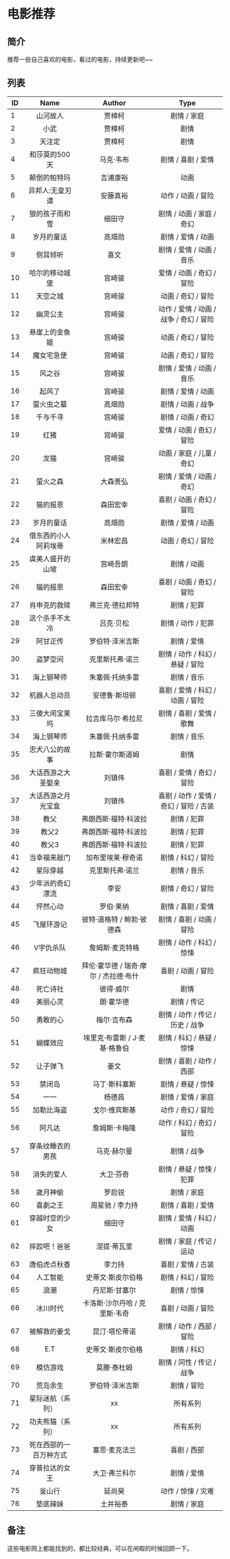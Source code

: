 # 电影推荐

## 简介
推荐一些自己喜欢的电影，看过的电影，持续更新吧~~

## 列表

|ID | Name       | Author | Type           |
| ------------- |:-----:|:-------:|:-------------:|
| 1 | 山河故人     | 贾樟柯 | 剧情 / 家庭 |
| 2 | 小武     | 贾樟柯 | 剧情 |
| 3 | 天注定     | 贾樟柯 | 剧情 |
| 4 | 和莎莫的500天 | 马克·韦布 | 剧情 / 喜剧 / 爱情 |
| 5 | 颠倒的帕特玛 | 吉浦康裕 | 动画 |
| 6 | 异邦人:无皇刃谭 | 安藤真裕 | 动作 / 动画 / 冒险 |
| 7 | 狼的孩子雨和雪 | 细田守 | 剧情 / 动画 / 家庭 / 奇幻 |
| 8 | 岁月的童话 | 高畑勋 | 剧情 / 爱情 / 动画 |
| 9 | 侧耳倾听 | 喜文 | 剧情 / 爱情 / 动画 / 音乐 |
| 10 | 哈尔的移动城堡 | 宫崎骏 | 爱情 / 动画 / 奇幻 / 冒险 |
| 11 | 天空之城 | 宫崎骏 | 动画 / 奇幻 / 冒险 |
| 12 | 幽灵公主 | 宫崎骏 |  动作 / 爱情 / 动画 / 战争 / 奇幻 / 冒险 |
| 13 | 悬崖上的金鱼姬 | 宫崎骏 | 动画 / 奇幻 / 冒险 |
| 14 | 魔女宅急便 | 宫崎骏 | 动画 / 奇幻 / 冒险 |
| 15 | 风之谷 | 宫崎骏 | 剧情 / 爱情 / 动画 / 音乐 |
| 16 | 起风了 | 宫崎骏 | 剧情 / 爱情 / 动画 |
| 17 | 萤火虫之墓 | 高畑勋 | 剧情 / 动画 / 战争 |
| 18 | 千与千寻 | 宫崎骏 | 剧情 / 动画 / 奇幻 |
| 19 | 红猪 | 宫崎骏 | 爱情 / 动画 / 奇幻 / 冒险 |
| 20 | 龙猫 | 宫崎骏 | 动画 / 家庭 / 儿童 / 奇幻 |
| 21 | 萤火之森 | 大森贵弘 | 剧情 / 爱情 / 动画 / 奇幻 |
| 22 | 猫的报恩 | 森田宏幸 | 喜剧 / 动画 / 奇幻 / 冒险 |
| 23 | 岁月的童话 | 高畑勋 | 剧情 / 爱情 / 动画 |
| 24 | 借东西的小人阿莉埃蒂 | 米林宏昌 | 动画 / 奇幻 / 冒险 |
| 25 | 虞美人盛开的山坡 | 宫崎吾朗 | 剧情 / 动画 |
| 26 | 猫的报恩 | 森田宏幸 | 喜剧 / 动画 / 奇幻 / 冒险 |
| 27 | 肖申克的救赎 | 弗兰克·德拉邦特 | 剧情 / 犯罪 |
| 28 | 这个杀手不太冷 | 吕克·贝松 | 剧情 / 动作 / 犯罪 |
| 29 | 阿甘正传 | 罗伯特·泽米吉斯 | 剧情 / 爱情 |
| 30 | 盗梦空间 | 克里斯托弗·诺兰 | 剧情 / 动作 / 科幻 / 悬疑 / 冒险 |
| 31 | 海上钢琴师 | 朱塞佩·托纳多雷 | 剧情 / 音乐 |
| 32 | 机器人总动员 | 安德鲁·斯坦顿 | 喜剧 / 爱情 / 科幻 / 动画 / 冒险 |
| 33 | 三傻大闹宝莱坞 | 拉吉库马尔·希拉尼 | 剧情 / 喜剧 / 爱情 / 歌舞 |
| 34 | 海上钢琴师 | 朱塞佩·托纳多雷 | 剧情 / 音乐 |
| 35 | 忠犬八公的故事 | 拉斯·霍尔斯道姆 | 剧情 |
| 36 | 大话西游之大圣娶亲 | 刘镇伟 | 喜剧 / 爱情 / 奇幻 / 冒险 |
| 37 | 大话西游之月光宝盒 | 刘镇伟 | 喜剧 / 动作 / 爱情 / 奇幻 / 冒险 / 古装 |
| 38 | 教父 | 弗朗西斯·福特·科波拉 | 剧情 / 犯罪 |
| 39 | 教父2 | 弗朗西斯·福特·科波拉 | 剧情 / 犯罪 |
| 40 | 教父3 | 弗朗西斯·福特·科波拉 | 剧情 / 犯罪 |
| 41 | 当幸福来敲门 | 加布里埃莱·穆奇诺 | 剧情 / 科幻 / 冒险 |
| 42 | 星际穿越 | 克里斯托弗·诺兰 | 剧情 / 音乐 |
| 43 | 少年派的奇幻漂流 | 李安 | 剧情 / 奇幻 / 冒险 |
| 44 | 怦然心动 | 罗伯·莱纳 | 剧情 / 喜剧 / 爱情 |
| 45 | 飞屋环游记 | 彼特·道格特 / 鲍勃·彼德森 | 剧情 / 喜剧 / 动画 / 冒险 |
| 46 | V字仇杀队 | 詹姆斯·麦克特格 | 剧情 / 动作 / 科幻 / 惊悚 |
| 47 | 疯狂动物城 | 拜伦·霍华德 / 瑞奇·摩尔 / 杰拉德·布什 | 喜剧 / 动画 / 冒险 |
| 48 | 死亡诗社 | 彼得·威尔 | 剧情 |
| 49 | 美丽心灵 | 朗·霍华德 | 剧情 / 传记 |
| 50 | 勇敢的心 | 梅尔·吉布森 | 剧情 / 动作 / 传记 / 历史 / 战争 |
| 51 | 蝴蝶效应 | 埃里克·布雷斯 / J·麦基·格鲁伯 |剧情 / 科幻 / 悬疑 / 惊悚 |
| 52 | 让子弹飞 | 姜文 | 剧情 / 喜剧 / 动作 / 西部 |
| 53 | 禁闭岛 | 马丁·斯科塞斯 | 剧情 / 悬疑 / 惊悚 |
| 54 | 一一 | 杨德昌 | 剧情 / 爱情 / 家庭 |
| 55 | 加勒比海盗 | 戈尔·维宾斯基 | 动作 / 奇幻 / 冒险 |
| 56 | 阿凡达 | 詹姆斯·卡梅隆 | 动作 / 科幻 / 奇幻 / 冒险 |
| 57 | 穿条纹睡衣的男孩 | 马克·赫尔曼 | 剧情 / 战争 |
| 58 | 消失的爱人 | 大卫·芬奇 | 剧情 / 悬疑 / 惊悚 / 犯罪 |
| 58 | 歲月神偷 | 罗启锐 | 剧情 / 家庭 |
| 60 | 喜劇之王 | 周星驰 / 李力持 | 剧情 / 喜剧 / 爱情 |
| 61 | 穿越时空的少女 | 细田守 | 剧情 / 爱情 / 科幻 / 动画 |
| 62 | 摔跤吧！爸爸 | 涅提·蒂瓦里 | 剧情 / 家庭 / 传记 / 运动 |
| 63 | 唐伯虎点秋香 | 李力持 | 喜剧 / 爱情 / 古装 |
| 64 | 人工智能 | 史蒂文·斯皮尔伯格 | 剧情 / 科幻 / 冒险 |
| 65 | 浪潮 | 丹尼斯·甘塞尔 | 剧情 / 惊悚 |
| 66 | 冰川时代 | 卡洛斯·沙尔丹哈 / 克里斯·韦奇 | 喜剧 / 动画 / 冒险 |
| 67 | 被解救的姜戈 | 昆汀·塔伦蒂诺 | 剧情 / 动作 / 西部 / 冒险 |
| 68 | E.T | 史蒂文·斯皮尔伯格 | 剧情 / 科幻 |
| 69 | 模仿游戏 | 莫滕·泰杜姆 | 剧情 / 同性 / 传记 / 战争 |
| 70 | 荒岛余生 | 罗伯特·泽米吉斯 | 剧情 / 冒险 |
| 71 | 星际迷航（系列） | xx | 所有系列 |
| 72 | 功夫熊猫（系列）| xx | 所有系列 |
| 73 | 死在西部的一百万种方式 | 塞思·麦克法兰 | 喜剧 / 西部 |
| 74 | 穿普拉达的女王 | 大卫·弗兰科尔 | 剧情 / 爱情 |
| 75 | 釜山行 | 延尚昊 | 动作 / 惊悚 / 灾难 |
| 76 | 垫底辣妹 | 土井裕泰 | 剧情 / 家庭 |

## 备注
这些电影网上都能找到的，都比较经典，可以在闲暇的时候回顾一下。